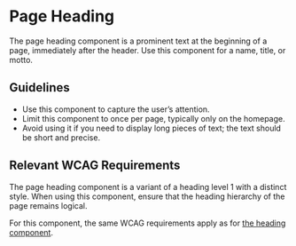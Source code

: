 # Page Heading

The page heading component is a prominent text at the beginning of a page, immediately after the header.
Use this component for a name, title, or motto.

## Guidelines

- Use this component to capture the user’s attention.
- Limit this component to once per page, typically only on the homepage.
- Avoid using it if you need to display long pieces of text; the text should be short and precise.

## Relevant WCAG Requirements

The page heading component is a variant of a heading level 1 with a distinct style.
When using this component, ensure that the heading hierarchy of the page remains logical.

For this component, the same WCAG requirements apply as for [the heading component](https://amsterdam.github.io/design-system/?path=/docs/react_text-heading--docs).
